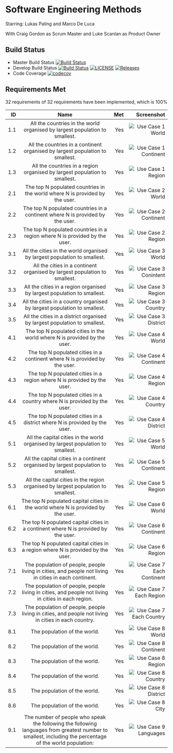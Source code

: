 # Software Engineering Methods

Starring: Lukas Paling and Marco De Luca

With Craig Gordon as Scrum Master and Luke Scanlan as Product Owner

Build Status
-
- Master Build Status
  [![Build Status](https://travis-ci.com/Craig180885-napier/group-project.svg?branch=master)](https://travis-ci.com/Craig180885-napier/Group-Project)
- Develop Build Status
  [![Build Status](https://travis-ci.com/Craig180885-napier/group-project.svg?branch=develop)](https://travis-ci.com/Craig180885-napier/Group-Project)
  [![LICENSE](https://img.shields.io/github/license/Craig180885-napier/group-project.svg)](https://github.com/Craig180885-napier/group-project/blob/master/LICENSE)
  [![Releases](https://img.shields.io/github/release/Craig180885-napier/group-project/all.svg)](https://github.com/Craig180885-napier/group-project/releases)
- Code Coverage
  [![codecov](https://codecov.io/gh/Craig180885-napier/Group-Project/branch/master/graph/badge.svg?token=XBP764GI1F)](https://codecov.io/gh/Craig180885-napier/Group-Project)
  
## Requirements Met

32 requirements of 32 requirements have been implemented, which is 100%

| ID  |                                                  Name                                                  |  Met  |                   Screenshot                  |
|----:|:------------------------------------------------------------------------------------------------------:|------:|----------------------------------------------:|
| 1.1 |  All the countries in the world organised by largest population to smallest.                           |  Yes  |![Use Case 1 World](Screenshots/UseCase1.1)    |        
| 1.2 |  All the countries in a continent organised by largest population to smallest.                         |  Yes  |![Use Case 1 Continent](Screenshots/UseCase1.2)|                           |
| 1.3 |  All the countries in a region organised by largest population to smallest.                            |  Yes  |![Use Case 1 Region](Screenshots/UseCase1.3)   |
| 2.1 |  The top N populated countries in the world where N is provided by the user.                           |  Yes  |![Use Case 2 World](Screenshots/UseCase2.1)    |
| 2.2 |  The top N populated countries in a continent where N is provided by the user.                         |  Yes  |![Use Case 2 Continent](Screenshots/UseCase2.2)|
| 2.3 |  The top N populated countries in a region where N is provided by the user.                            |  Yes  |![Use Case 2 Region](Screenshots/UseCase2.3)   |
| 3.1 |  All the cities in the world organised by largest population to smallest.                              |  Yes  |![Use Case 3 World](Screenshots/UseCase3.1)    |
| 3.2 |  All the cities in a continent organised by largest population to smallest.                            |  Yes  |![Use Case 3 Conintent](Screenshots/UseCase3.2)|
| 3.3 |  All the cities in a region organised by largest population to smallest.                               |  Yes  |![Use Case 3 Region](Screenshots/UseCase3.3)   |
| 3.4 |  All the cities in a country organised by largest population to smallest.                              |  Yes  |![Use Case 3 Country](Screenshots/UseCase3.4)  |
| 3.5 |  All the cities in a district organised by largest population to smallest.                             |  Yes  |![Use Case 3 District](Screenshots/UseCase3.5) |
| 4.1 |  The top N populated cities in the world where N is provided by the user.                              |  Yes  |![Use Case 4 World](Screenshots/UseCase4.1)    |
| 4.2 |  The top N populated cities in a continent where N is provided by the user.                            |  Yes  |![Use Case 4 Continent](Screenshots/UseCase4.2)|
| 4.3 |  The top N populated cities in a region where N is provided by the user.                               |  Yes  |![Use Case 4 Region](Screenshots/UseCase4.3)   |
| 4.4 |  The top N populated cities in a country where N is provided by the user.                              |  Yes  |![Use Case 4 Country](Screenshots/UseCase4.4)  |
| 4.5 |  The top N populated cities in a district where N is provided by the user.                             |  Yes  |![Use Case 4 District](Screenshots/UseCase4.5) |
| 5.1 |  All the capital cities in the world organised by largest population to smallest.                      |  Yes  |![Use Case 5 World](Screenshots/UseCase5.1)         |
| 5.2 |  All the capital cities in a continent organised by largest population to smallest.                    |  Yes  |![Use Case 5 Continent](Screenshots/UseCase5.2)     |
| 5.3 |  All the capital cities in the region organised by largest population to smallest.                     |  Yes  |![Use Case 5 Region](Screenshots/UseCase5.3)        |
| 6.1 |  The top N populated capital cities in the world where N is provided by the user.                      |  Yes  |![Use Case 6 World](Screenshots/UseCase6.1)         |
| 6.2 |  The top N populated capital cities in a continent where N is provided by the user.                    |  Yes  |![Use Case 6 Continent](Screenshots/UseCase6.2)     |
| 6.3 |  The top N populated capital cities in a region where N is provided by the user.                       |  Yes  |![Use Case 6 Region](Screenshots/UseCase6.3)        |
| 7.1 |  The population of people, people living in cities, and people not living in cities in each continent. |  Yes  |![Use Case 7 Each Continent](Screenshots/UseCase7.1)|
| 7.2 |  The population of people, people living in cities, and people not living in cities in each region.    |  Yes  |![Use Case 7 Each Region](Screenshots/UseCase7.2)   |
| 7.3 |  The population of people, people living in cities, and people not living in cities in each country.   |  Yes  |![Use Case 7 Each Country](Screenshots/UseCase7.3)  |
| 8.1 |  The population of the world.                                                                          |  Yes  |![Use Case 8 World](Screenshots/UseCase8.1)         |
| 8.2 |  The population of the world.                                                                          |  Yes  |![Use Case 8 Continent](Screenshots/UseCase8.2)     |
| 8.3 |  The population of the world.                                                                          |  Yes  |![Use Case 8 Region](Screenshots/UseCase8.3)        |
| 8.4 |  The population of the world.                                                                          |  Yes  |![Use Case 8 Country](Screenshots/UseCase8.4)       |
| 8.5 |  The population of the world.                                                                          |  Yes  |![Use Case 8 District](Screenshots/UseCase8.5)      |
| 8.6 |  The population of the world.                                                                          |  Yes  |![Use Case 8 City](Screenshots/UseCase8.6)          |
| 9.1 |  The number of people who speak the following the following languages from greatest number to smallest, including the percentage of the world population:     |  Yes  |![Use Case 9 Languages](Screenshots/UseCase9.1) |
